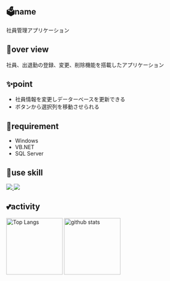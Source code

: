 ## 🗳name
社員管理アプリケーション

## 💬over view
社員、出退勤の登録、変更、削除機能を搭載したアプリケーション

## ✨point
- 社員情報を変更しデーターベースを更新できる
- ボタンから選択列を移動させられる

## 📱requirement
- Windows
- VB.NET
- SQL Server

## 🌱use skill
<p align="left">
  <a href="https://skillicons.dev">
    <img src="https://skillicons.dev/icons?i=git,visualstudio,dotnet" />
    <img src="https://go-skill-icons.vercel.app/api/icons?i=sqlserver" />
    </a>
</p>

## 💕activity
<p align="left"> 
  <img alt="Top Langs" height="150px" src="https://github-readme-stats.vercel.app/api/top-langs/?username=d-tsukamoto&layout=compact&show_icons=true&theme=onedark" />
  <img alt="github stats" height="150px" src="https://github-readme-stats.vercel.app/api?username=d-tsukamoto&theme=onedark&show_icons=ture" />
</p>
